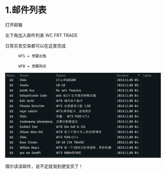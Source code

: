 # 1.邮件列表

打开邮箱

左下角加入邮件列表 WC FRT TRADE

日常买卖交易都可以在这里完成 

          WTS = 想要出售 

          WTB = 想要购买

![](../.gitbook/assets/osypub.png)

偶尔读读邮件，说不定就淘到便宜货了！


